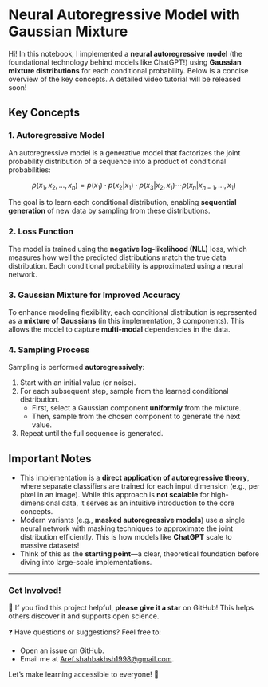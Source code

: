# Neural Autoregressive Model with Gaussian Mixture

Hi! In this notebook, I implemented a **neural autoregressive model** (the foundational technology behind models like ChatGPT!) using **Gaussian mixture distributions** for each conditional probability. Below is a concise overview of the key concepts. A detailed video tutorial will be released soon!

## Key Concepts

### 1. Autoregressive Model  
An autoregressive model is a generative model that factorizes the joint probability distribution of a sequence into a product of conditional probabilities:  

$$
p(x_1, x_2, \dots, x_n) = p(x_1) \cdot p(x_2|x_1) \cdot p(x_3|x_2,x_1) \cdots p(x_n|x_{n-1}, \dots, x_1)
$$

The goal is to learn each conditional distribution, enabling **sequential generation** of new data by sampling from these distributions.

### 2. Loss Function  
The model is trained using the **negative log-likelihood (NLL)** loss, which measures how well the predicted distributions match the true data distribution. Each conditional probability is approximated using a neural network.

### 3. Gaussian Mixture for Improved Accuracy  
To enhance modeling flexibility, each conditional distribution is represented as a **mixture of Gaussians** (in this implementation, 3 components). This allows the model to capture **multi-modal** dependencies in the data.  

### 4. Sampling Process  
Sampling is performed **autoregressively**:  
1. Start with an initial value (or noise).  
2. For each subsequent step, sample from the learned conditional distribution.  
   - First, select a Gaussian component **uniformly** from the mixture.  
   - Then, sample from the chosen component to generate the next value.  
3. Repeat until the full sequence is generated.  

## Important Notes  

- This implementation is a **direct application of autoregressive theory**, where separate classifiers are trained for each input dimension (e.g., per pixel in an image). While this approach is **not scalable** for high-dimensional data, it serves as an intuitive introduction to the core concepts.  
- Modern variants (e.g., **masked autoregressive models**) use a single neural network with masking techniques to approximate the joint distribution efficiently. This is how models like **ChatGPT** scale to massive datasets!  
- Think of this as the **starting point**—a clear, theoretical foundation before diving into large-scale implementations.  

--- 
 
### Get Involved!
🌟 If you find this project helpful, **please give it a star** on GitHub! This helps others discover it and supports open science.  

❓ Have questions or suggestions? Feel free to:  
- Open an issue on GitHub.  
- Email me at [Aref.shahbakhsh1998@gmail.com](mailto:Aref.shahbakhsh1998@gmail.com).  

Let’s make learning accessible to everyone! 🚀  
